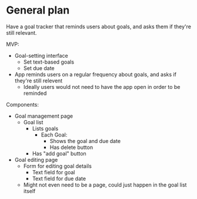 # General plan

Have a goal tracker that reminds users about goals, and asks them if they're still relevant.

MVP:
- Goal-setting interface
  - Set text-based goals
  - Set due date
- App reminds users on a regular frequency about goals, and asks if they're still relevent
  - Ideally users would not need to have the app open in order to be reminded


Components:
- Goal management page
  - Goal list
    - Lists goals
      - Each Goal:
        - Shows the goal and due date
        - Has delete button
    - Has "add goal" button
- Goal editing page
  - Form for editing goal details
    - Text field for goal
    - Text field for due date
  - Might not even need to be a page, could just happen in the goal list itself
